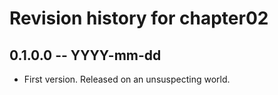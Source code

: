 # Revision history for chapter02

## 0.1.0.0 -- YYYY-mm-dd

* First version. Released on an unsuspecting world.
